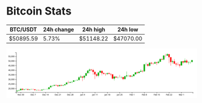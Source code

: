 # Bitcoin Stats

BTC/USDT|24h change|24h high|24h low|
|---|---|---|---|
|$50895.59|5.73%|$51148.22|$47070.00|

<img src="./chart.svg">
